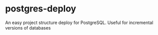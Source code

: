 # postgres-deploy
An easy project structure deploy for PostgreSQL. Useful for incremental versions of databases
